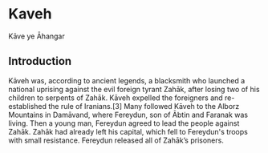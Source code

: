 # Kaveh
Kāve ye Āhangar

## Introduction

Kāveh was, according to ancient legends, a blacksmith who launched a national uprising against the evil foreign tyrant Zahāk, after losing two of his children to serpents of Zahāk. Kāveh expelled the foreigners and re-established the rule of Iranians.[3] Many followed Kāveh to the Alborz Mountains in Damāvand, where Fereydun, son of Ābtin and Faranak was living. Then a young man, Fereydun agreed to lead the people against Zahāk. Zahāk had already left his capital, which fell to Fereydun's troops with small resistance. Fereydun released all of Zahāk’s prisoners.

